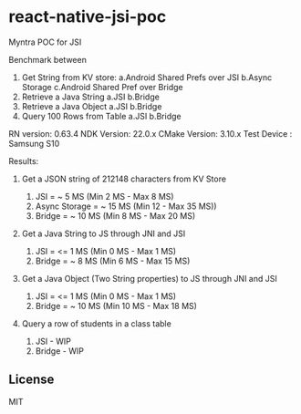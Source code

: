 # react-native-jsi-poc

Myntra POC for JSI

Benchmark between
1. Get String from KV store: 
    a.Android Shared Prefs over JSI
    b.Async Storage 
    c.Android Shared Pref over Bridge
2. Retrieve a Java String 
    a.JSI
    b.Bridge
3. Retrieve a Java Object 
    a.JSI
    b.Bridge
4. Query 100 Rows from Table 
    a.JSI
    b.Bridge    

RN version: 0.63.4
NDK Version: 22.0.x
CMake Version: 3.10.x
Test Device : Samsung S10

Results:
1. Get a JSON string of 212148 characters from KV Store 
    1. JSI = ~ 5 MS (Min 2 MS - Max 8 MS)
    2. Async Storage = ~ 15 MS (Min 12 - Max 35 MS))
    3. Bridge = ~ 10 MS (Min 8 MS - Max 20 MS)

2. Get a Java String to JS through JNI and JSI
    1. JSI = <= 1 MS (Min 0 MS - Max 1 MS)
    2. Bridge = ~ 8 MS (Min 6 MS - Max 15 MS)

3. Get a Java Object (Two String properties) to JS through JNI and JSI 
    1. JSI = <= 1 MS (Min 0 MS - Max 1 MS)
    2. Bridge = ~ 10 MS (Min 10 MS - Max 18 MS)

4. Query a row of students in a class table 
    1. JSI - WIP
    2. Bridge - WIP    
## License

MIT
